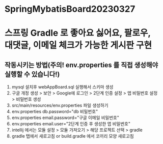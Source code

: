 # SpringMybatisBoard20230327

<h1>스프링 Gradle 로 좋아요 싫어요, 팔로우, 대댓글, 이메일 체크가 가능한 게시판 구현</h1>
<h2>작동시키는 방법(주의! env.properties 를 직접 생성해야 실행할 수 있습니다!)</h2>
<ol>
    <li>mysql 설치후 webAppBoard.sql 실행해서 스키마 생성</li>
    <li>구글 개정 생성 > 보안 > Google에 로그인 > 2단계 인증 설정 > 앱 비밀번호 설정 > 비밀번호 생성</li>
    <li>src/main/resources/env.properties 파일 생성하기</li>
    <li>env.properties db.password="db 비밀번호"</li>
    <li>env.properties email.password="구글 이메일 비밀번호"</li>
    <li>env.properties email.user="2단계 인증 후 생성한 앱 비밀번호"</li>
    <li>intellij 에서는 모듈 설정 > 모듈 가져오기 > 해당 프로젝트 선택 > gradle </li>
    <li>gradle 탭에서 새로고침 or build.gradle 에서 코끼리 모양 새로고침</li>
</ol>